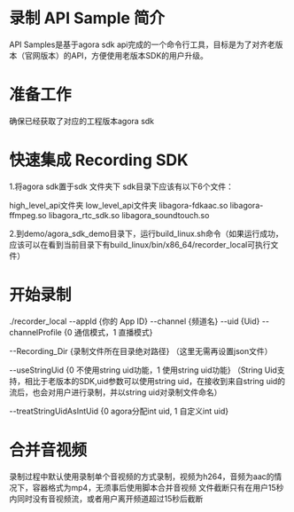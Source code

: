 # 录制 API Sample 简介
API Samples是基于agora sdk api完成的一个命令行工具，目标是为了对齐老版本（官网版本）的API，方便使用老版本SDK的用户升级。

# 准备工作
确保已经获取了对应的工程版本agora sdk

# 快速集成 Recording SDK
1.将agora sdk置于sdk 文件夹下
sdk目录下应该有以下6个文件：

high_level_api文件夹
low_level_api文件夹
libagora-fdkaac.so
libagora-ffmpeg.so
libagora_rtc_sdk.so
libagora_soundtouch.so

2.到demo/agora_sdk_demo目录下，运行build_linux.sh命令（如果运行成功，应该可以在看到当前目录下有build_linux/bin/x86_64/recorder_local可执行文件）

# 开始录制
./recorder_local --appId {你的 App ID} --channel {频道名} --uid {Uid} --channelProfile {0 通信模式，1 直播模式}

--Recording_Dir {录制文件所在目录绝对路径}
（这里无需再设置json文件）

--useStringUid {0 不使用string uid功能，1 使用string uid功能}
（String Uid支持，相比于老版本的SDK,uid参数可以使用string uid，在接收到来自string uid的流后，也会对用户进行录制，并以string uid对录制文件命名）

--treatStringUidAsIntUid {0 agora分配int uid, 1 自定义int uid}


# 合并音视频
录制过程中默认使用录制单个音视频的方式录制，视频为h264，音频为aac的情况下，容器格式为mp4，无须事后使用脚本合并音视频
文件截断只有在用户15秒内同时没有音视频流，或者用户离开频道超过15秒后截断
